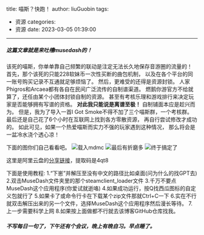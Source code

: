 title: 喵斯？快跑！
author: liuGuobin
tags:
  - 资源
categories:
  - 资源
date: 2023-03-05 01:39:00
---
##### 这篇文章就是来吐槽musedash的！
该死的喵斯，你单单靠自己频繁的联动是注定无法长久地保存音游圈的流量的！
首先，那个该死的只能228软妹币一次性买断的曲包机制，
以及在各个平台的同一账号购买记录不互通就足够烦恼了。
然后，更难受的还得是资源封锁。
人家Phigros和Arcaea都有各自在民间广泛流传的自制谱渠道。
燃鹅你游官方不给就算了，还任由某个小团体封锁自制的资源。
甚至有考核乐理和游戏排行来决定玩家是否能够拥有写谱的资格。
**对此我只能说是离谱至极！**
自制铺面本应是趁兴而为。
但是，我为了导入一首I Got Smoke不得不加了三个喵斯群，一个考核群。
最后还是自己花了6个小时在互联网上找到各方零散资源，
再自行尝试修改才成功的。
如此可见，如果一个热爱喵斯而实力不强的玩家遇到这种情况，
那么将会是一盆冷水浇个透心凉！

下面的图你们自己看看吧。
![载入mdmc](https://s2.loli.net/2023/03/05/fhio3NYLdr8bFHt.png)
![最后有折磨多](https://s2.loli.net/2023/03/05/Esnuw7XrcQkVjAq.png)
![终于搞定了](https://s2.loli.net/2023/03/05/f1KrcBpDX65T7Ow.png)

这里是阿里云盘的[分享链接](https://www.aliyundrive.com/s/UqrJ8R732JC)，提取码是4qt8

下面是使用教程:
1.“下崽”并解压至没有中文的路径比如桌面(问为什么的找GPT去)
2.双击MuseDash文件夹里的那个steamclient_loader文件
3.千万不要点MuseDash这个应用程序(你爱试就逝咯)
4.如果成功运行，按Q找西瓜图标的自定义包就行了
5.如果卡了或命令行卡在下载某个zip文件那就Ctrl+C一下
6.实在不行就双击解压出来的另一个文件，选择MuseDash这个应用程序然后漫长等待。
7.上一步需要科学上网
8.如果按上面做都不行就去该博客GitHub仓库找我。

##### 不写每日一句了，下午还有个会议，晚上有晚自习。早点睡了。